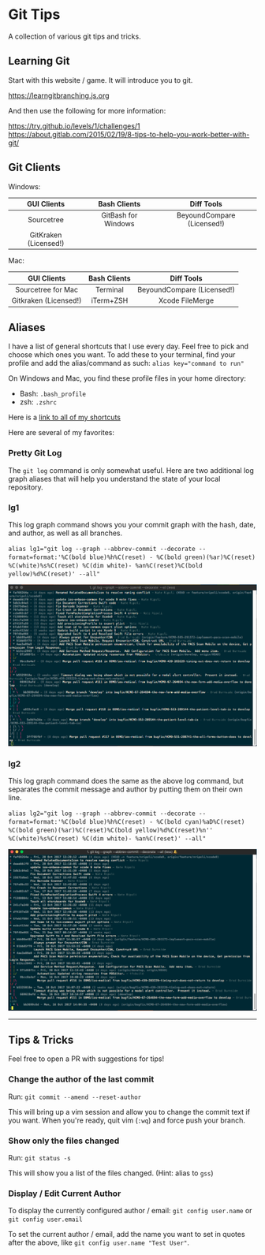 # Git Tips

A collection of various git tips and tricks.

## Learning Git

Start with this website / game. It will introduce you to git.

https://learngitbranching.js.org

And then use the following for more information:

https://try.github.io/levels/1/challenges/1
https://about.gitlab.com/2015/02/19/8-tips-to-help-you-work-better-with-git/

## Git Clients

Windows:

| GUI Clients | Bash Clients | Diff Tools |
| :---: | :---: | :---: |
| Sourcetree | GitBash for Windows | BeyoundCompare (Licensed!)|
| GitKraken (Licensed!) | | |

Mac:

| GUI Clients | Bash Clients | Diff Tools |
| :---: | :---: | :---: |
| Sourcetree for Mac | Terminal | BeyoundCompare (Licensed!) |
| Gitkraken (Licensed!) | iTerm+ZSH | Xcode FileMerge |

## Aliases

I have a list of general shortcuts that I use every day. Feel free to pick and choose which ones you want. To add these to your terminal, find your profile and add the alias/command as such: `alias key="command to run"`

On Windows and Mac, you find these profile files in your home directory:

* Bash: `.bash_profile`
* zsh: `.zshrc`

Here is a [link to all of my shortcuts](https://github.com/nripoli4810/bashconfig)

Here are several of my favorites:

### Pretty Git Log

The `git log` command is only somewhat useful. Here are two additional log graph aliases that will help you understand the state of your local repository.

### lg1

This log graph command shows you your commit graph with the hash, date, and author, as well as all branches.

`alias lg1="git log --graph --abbrev-commit --decorate --format=format:'%C(bold blue)%h%C(reset) - %C(bold green)(%ar)%C(reset) %C(white)%s%C(reset) %C(dim white)- %an%C(reset)%C(bold yellow)%d%C(reset)' --all"`

![lg1](../assets/lg1.png "lg1")

### lg2

This log graph command does the same as the above log command, but separates the commit message and author by putting them on their own line.

`alias lg2="git log --graph --abbrev-commit --decorate --format=format:'%C(bold blue)%h%C(reset) - %C(bold cyan)%aD%C(reset) %C(bold green)(%ar)%C(reset)%C(bold yellow)%d%C(reset)%n''          %C(white)%s%C(reset) %C(dim white)- %an%C(reset)' --all"`

![lg2](../assets/lg2.png "lg2")

----

## Tips & Tricks

Feel free to open a PR with suggestions for tips!

### Change the author of the last commit

Run: `git commit --amend --reset-author`

This will bring up a vim session and allow you to change the commit text if you want. When you're ready, quit vim (`:wq`) and force push your branch.

### Show only the files changed

Run: `git status -s`

This will show you a list of the files changed. (Hint: alias to `gss`)

### Display / Edit Current Author

To display the currently configured author / email: `git config user.name` or `git config user.email`

To set the current author / email, add the name you want to set in quotes after the above, like `git config user.name "Test User"`.
